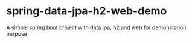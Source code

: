 # spring-data-jpa-h2-web-demo
A simple spring boot project with data jpa, h2 and web for demonstation purpose
